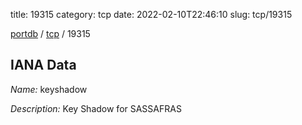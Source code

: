 title: 19315
category: tcp
date: 2022-02-10T22:46:10
slug: tcp/19315

[portdb](/) / [tcp](/category/tcp.html) / 19315


## IANA Data

_Name:_ keyshadow

_Description:_ Key Shadow for SASSAFRAS

